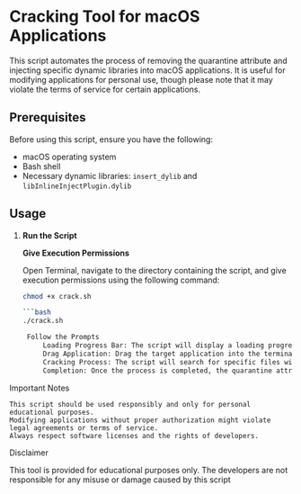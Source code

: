 # Cracking Tool for macOS Applications

This script automates the process of removing the quarantine attribute and injecting specific dynamic libraries into macOS applications. It is useful for modifying applications for personal use, though please note that it may violate the terms of service for certain applications.

## Prerequisites

Before using this script, ensure you have the following:

- macOS operating system
- Bash shell
- Necessary dynamic libraries: `insert_dylib` and `libInlineInjectPlugin.dylib`

## Usage

1. **Run the Script**

   **Give Execution Permissions**

   Open Terminal, navigate to the directory containing the script, and give execution permissions using the following command:

   ```bash
   chmod +x crack.sh

   ```bash
   ./crack.sh

    Follow the Prompts
        Loading Progress Bar: The script will display a loading progress bar while initializing.
        Drag Application: Drag the target application into the terminal and press Enter.
        Cracking Process: The script will search for specific files within the application and inject the required libraries.
        Completion: Once the process is completed, the quarantine attribute will be removed, and the application is cracked successfully.

Important Notes

    This script should be used responsibly and only for personal educational purposes.
    Modifying applications without proper authorization might violate legal agreements or terms of service.
    Always respect software licenses and the rights of developers.

Disclaimer

This tool is provided for educational purposes only. The developers are not responsible for any misuse or damage caused by this script
